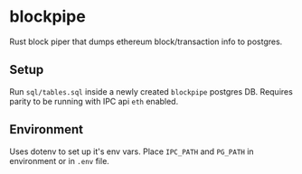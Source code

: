 # blockpipe

Rust block piper that dumps ethereum block/transaction info to postgres.

## Setup

Run `sql/tables.sql` inside a newly created `blockpipe` postgres DB.
Requires parity to be running with IPC api `eth` enabled.

## Environment

Uses dotenv to set up it's env vars. Place `IPC_PATH` and `PG_PATH` in environment or in `.env` file.
